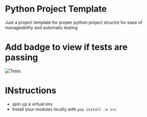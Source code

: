 # Python Project Template
Just a project template for proper python project structre for ease of manageability and automatic testing

# Add badge to view if tests are passing
![Tests](https://github.com/Adstefnum/python-project-template/actions/workflows/tests.yml/badge.svg)

# INstructions
- spin up a virtual env
- Install your modules locally with  ``` pip install -e src ```


